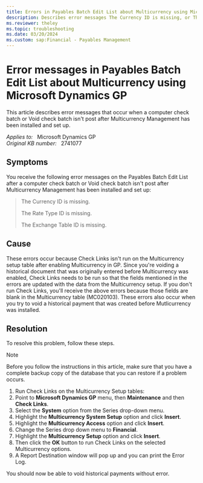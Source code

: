 ```yaml
---
title: Errors in Payables Batch Edit List about Multicurrency using Microsoft Dynamics GP
description: Describes error messages The Currency ID is missing, or The Rate Type ID is missing, or The Exchange Table ID is missing in Payables Batch Edit list.
ms.reviewer: theley
ms.topic: troubleshooting
ms.date: 03/20/2024
ms.custom: sap:Financial - Payables Management
---
```

# Error messages in Payables Batch Edit List about Multicurrency using Microsoft Dynamics GP

This article describes error messages that occur when a computer check batch or Void check batch isn't post after Multicurrency Management has been installed and set up.

_Applies to:_ &nbsp; Microsoft Dynamics GP  
_Original KB number:_ &nbsp; 2741077

## Symptoms

You receive the following error messages on the Payables Batch Edit List after a computer check batch or Void check batch isn't post after Multicurrency Management has been installed and set up:

> The Currency ID is missing.
>
> The Rate Type ID is missing.
>
> The Exchange Table ID is missing.

## Cause

These errors occur because Check Links isn't run on the Multicurrency setup table after enabling Multicurrency in GP. Since you're voiding a historical document that was originally entered before Multicurrency was enabled, Check Links needs to be run so that the fields mentioned in the errors are updated with the data from the Multicurrency setup. If you don't run Check Links, you'll receive the above errors because those fields are blank in the Multicurrency table (MC020103). These errors also occur when you try to void a historical payment that was created before Mutlicurrency was installed.

## Resolution

To resolve this problem, follow these steps.

> [!NOTE]
> Before you follow the instructions in this article, make sure that you have a complete backup copy of the database that you can restore if a problem occurs.

1. Run Check Links on the Multicurrency Setup tables:
1. Point to **Microsoft Dynamics GP** menu, then **Maintenance** and then **Check Links**.
1. Select the **System** option from the Series drop-down menu.
1. Highlight the **Multicurrency System Setup** option and click **Insert**.
1. Highlight the **Multicurrency Access** option and click **Insert**.
1. Change the Series drop down menu to **Financial**.
1. Highlight the **Multicurrency Setup** option and click **Insert**.
1. Then click the **OK** button to run Check Links on the selected Multicurrency options.
1. A Report Destination window will pop up and you can print the Error Log.

You should now be able to void historical payments without error.
